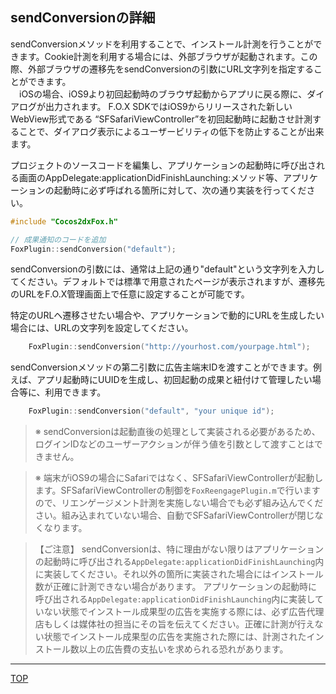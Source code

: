 ## sendConversionの詳細

sendConversionメソッドを利用することで、インストール計測を行うことができます。Cookie計測を利用する場合には、外部ブラウザが起動されます。この際、外部ブラウザの遷移先をsendConversionの引数にURL文字列を指定することができます。<br>
　iOSの場合、iOS9より初回起動時のブラウザ起動からアプリに戻る際に、ダイアログが出力されます。 F.O.X SDKではiOS9からリリースされた新しいWebView形式である “SFSafariViewController”を初回起動時に起動させ計測することで、ダイアログ表示によるユーザービリティの低下を防止することが出来ます。

プロジェクトのソースコードを編集し、アプリケーションの起動時に呼び出される画面のAppDelegate:applicationDidFinishLaunching:メソッド等、アプリケーションの起動時に必ず呼ばれる箇所に対して、次の通り実装を行ってください。

```cpp
#include "Cocos2dxFox.h"

// 成果通知のコードを追加
FoxPlugin::sendConversion("default");
```

sendConversionの引数には、通常は上記の通り"default"という文字列を入力してください。デフォルトでは標準で用意されたページが表示されますが、遷移先のURLをF.O.X管理画面上で任意に設定することが可能です。


特定のURLヘ遷移させたい場合や、アプリケーションで動的にURLを生成したい場合には、URLの文字列を設定してください。

```cpp
	FoxPlugin::sendConversion("http://yourhost.com/yourpage.html");
```

sendConversionメソッドの第二引数に広告主端末IDを渡すことができます。例えば、アプリ起動時にUUIDを生成し、初回起動の成果と紐付けて管理したい場合等に、利用できます。

```cpp
	FoxPlugin::sendConversion("default", "your unique id");
```

> ※ sendConversionは起動直後の処理として実装される必要があるため、ログインIDなどのユーザーアクションが伴う値を引数として渡すことはできません。

> ※ 端末がiOS9の場合にSafariではなく、SFSafariViewControllerが起動します。SFSafariViewControllerの制御を`FoxReengagePlugin.m`で行いますので、リエンゲージメント計測を実施しない場合でも必ず組み込んでください。組み込まれていない場合、自動でSFSafariViewControllerが閉じなくなります。

> 【ご注意】
sendConversionは、特に理由がない限りはアプリケーションの起動時に呼び出される`AppDelegate:applicationDidFinishLaunching`内に実装してください。それ以外の箇所に実装された場合にはインストール数が正確に計測できない場合があります。
アプリケーションの起動時に呼び出される`AppDelegate:applicationDidFinishLaunching`内に実装していない状態でインストール成果型の広告を実施する際には、必ず広告代理店もしくは媒体社の担当にその旨を伝えてください。正確に計測が行えない状態でインストール成果型の広告を実施された際には、計測されたインストール数以上の広告費の支払いを求められる恐れがあります。


---
[TOP](/lang/ja/README.md)
